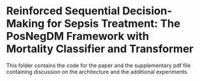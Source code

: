 # Reinforced Sequential Decision-Making for Sepsis Treatment: The PosNegDM Framework with Mortality Classifier and Transformer

This folder contains the code for the paper and the supplementary pdf file containing discussion on the architecture and the additional experiments.